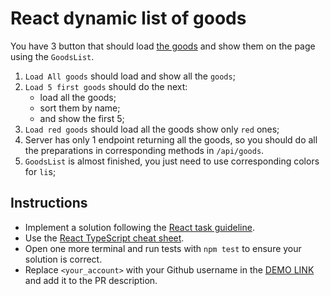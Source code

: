 # React dynamic list of goods
You have 3 button that should load [the goods](https://mate-academy.github.io/react_dynamic-list-of-goods/goods.json) and show them on the page using the `GoodsList`.

1. `Load All goods` should load and show all the `goods`;
1. `Load 5 first goods` should do the next:
    - load all the goods;
    - sort them by name;
    - and show the first 5;
1. `Load red goods` should load all the goods show only `red` ones;
1. Server has only 1 endpoint returning all the goods, so you should do all the preparations in corresponding methods in `/api/goods`.
1. `GoodsList` is almost finished, you just need to use corresponding colors for `li`s;

## Instructions

- Implement a solution following the [React task guideline](https://github.com/mate-academy/react_task-guideline#react-tasks-guideline).
- Use the [React TypeScript cheat sheet](https://mate-academy.github.io/fe-program/js/extra/react-typescript).
- Open one more terminal and run tests with `npm test` to ensure your solution is correct.
- Replace `<your_account>` with your Github username in the [DEMO LINK](https://NedobezhkinOleksandr.github.io/react_dynamic-list-of-goods/) and add it to the PR description.
